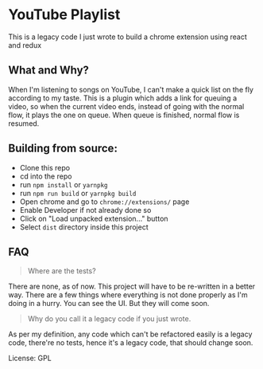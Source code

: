 # YouTube Playlist
This is a legacy code I just wrote to build a chrome extension using react and redux

## What and Why?
When I'm listening to songs on YouTube, I can't make a quick list on the fly according to my taste. This is a plugin
which adds a link for queuing a video, so when the current video ends, instead of going with the normal flow, it plays
the one on queue. When queue is finished, normal flow is resumed.

## Building from source:
- Clone this repo
- cd into the repo
- run `npm install` or `yarnpkg`
- run `npm run build` or `yarnpkg build`
- Open chrome and go to `chrome://extensions/` page
- Enable Developer if not already done so
- Click on "Load unpacked extension..." button
- Select `dist` directory inside this project

## FAQ
> Where are the tests?

There are none, as of now. This project will have to be re-written in a better way.
There are a few things where everything is not done properly as I'm doing in a hurry. You can see the UI.
But they will come soon.

> Why do you call it a legacy code if you just wrote.

As per my definition, any code which can't be refactored easily is a legacy code, there're no tests, hence it's a legacy
code, that should change soon.

License: GPL
